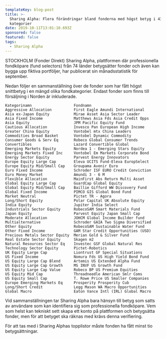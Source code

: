 ```yaml
---
templateKey: blog-post
title: >-
  Sharing Alpha: Flera förändringar bland fonderna med högst betyg i 43
  kategorier 
date: 2019-10-11T13:01:10.693Z
sponsored: false
featured: false
tags:
  - Sharing Alpha
---
```

STOCKHOLM (Fonder Direkt) Sharing Alpha, plattformen där professionella fondköpare (fund selectors) från 74 länder betygsätter fonder och även kan bygga upp fiktiva portföljer, har publicerat sin månadsstatistik för september.

Nedan följer en sammanställning över de fonder som har fått högst snittbetyg i en mängd olika fondkategorier. Endast fonder som finns till försäljning i Norden är inkluderade.

```
Kategorinamn	               Fondnamn
Aggressive Allocation	       First Eagle Amundi International
Asia ex-Japan Equity	       Mirae Asset Asia Sector Leader
Asia Fixed Income              Matthews Asia Fds Asia Credit Opps
Asia Equity                    JPM Pacific Equity Fund
Cautious Allocation            Invesco Pan European High Income 
Greater China Equity	       Vontobel mtx China Leaders
Commodities Broad Basket       Vontobel Dynamic Commodity
Consumer Goods & Serv Eq       Robeco Global Consumer Trends 
Convertibles	               Lazard Convertible Global
Emerging Markets Equity	       Nordea 1 - Emerging Stars Equity
Emerging Markets Fixed Inc     Vontobel Em Markets Corporate Bond
Energy Sector Equity	       Parvest Energy Innovators
Europe Equity Large Cap        Eleva UCITS Fund-Eleva EuropSelect
Europe Equity Mid/Small Cap    Groupama Avenir Euro
Euro Fixed Income              Schroder ISF EURO Credit Conviction
Euro Money Market              Amundi 3 - 6 M
Flexible Allocation            MainFirst Abs Return Multi Asset
Global Equity Large Cap	       GuardCap Global Equity
Global Equity Mid/Small Cap    Baillie Gifford WW Discovery Fund
Global Fixed Income            PIMCO GIS Global Bond Fund
Market Neutral	               Pictet TR - Agora
Long/Short Equity              Polar Capital UK Absolute Equity
India Equity	               Jupiter India Select
Industrials Sector Equity      RobecoSAM Smart Materials Fund
Japan Equity                   Parvest Equity Japan Small Cap
Moderate Allocation            JOHCM Global Income Builder fund
Multialternative               Schroder GAIA Two Sigma Diversified
Other Equity                   RobecoSAM Sustainable Water Fund
Other Fixed Income             GAM Star Credit Opportunities (USD)
Precious Metals Sector Equity  Merian Gold & Silver Fund
Real Estate Sector Equity      Skagen m2
Natural Resources Sector Eq    Investec GSF Global Natural Res
Technology Sector Equity       Pictet-Robotics
UK Equity Large Cap            Liontrust GF Special Situations
US Fixed Income	               Nomura Fds US High Yield Bond Fund
US Equity Large Cap Blend      Artemis US Extended Alpha Fund
US Equity Large Cap Growth     MS INVF US Growth Fund
US Equity Large Cap Value      Robeco BP US Premium Equities
US Equity Mid Cap              Threadneedle American Smlr Coms 
US Equity Small Cap            T. Rowe Price US Smaller Companies
Europe Emerging Markets Eq     Prosperity Prosperity Cub
Long/Short Credit              Legg Mason WA Macro Opportunities
Global Macro                   Eaton Vance Intl (IRL) Global Macro
```
Vid sammanställningen tar Sharing Alpha bara hänsyn till betyg som satts av användare som kan identifiera sig som professionella fondköpare. Vem som helst kan tekniskt sett skapa ett konto på plattformen och betygsätta fonder, men för att betyget ska räknas med krävs denna verifiering.

För att tas med i Sharing Alphas topplistor måste fonden ha fått minst tio betygsättningar. 
